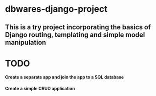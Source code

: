 # dbwares-django-project

## This is a try project incorporating the basics of Django routing, templating and simple model manipulation

# TODO
 #### Create a separate app and join the app to a SQL database
 #### Create a simple CRUD application
 
